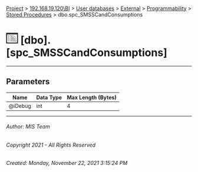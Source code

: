 #### 

[Project](../../../../../index.md) > [192.168.19.120\\BI](../../../../index.md) > [User databases](../../../index.md) > [External](../../index.md) > [Programmability](../index.md) > [Stored Procedures](Stored_Procedures.md) > dbo.spc_SMSSCandConsumptions

# ![Stored Procedures](../../../../../Images/StoredProcedure32.png) [dbo].[spc_SMSSCandConsumptions]

---

## <a name="#parameters"></a>Parameters

| Name | Data Type | Max Length (Bytes) |
|---|---|---|
| @iDebug | int | 4 |


---

###### Author:  MIS Team

###### Copyright 2021 - All Rights Reserved

###### Created: Monday, November 22, 2021 3:15:24 PM

